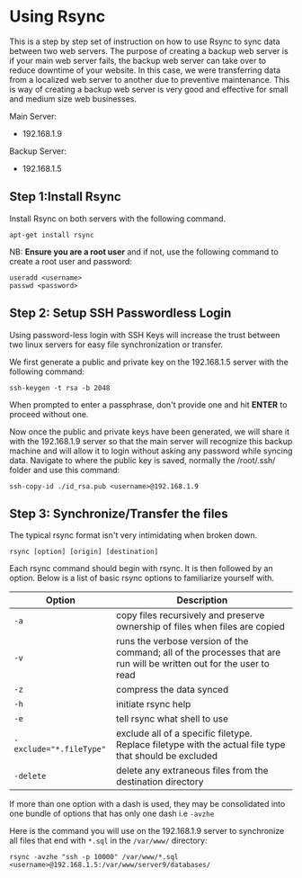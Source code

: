 # Using Rsync

This is a step by step set of instruction on how to use Rsync to sync data between two web servers. The purpose of creating a backup web server is if your main web server fails, the backup web server can take over to reduce downtime of your website. In this case, we were transferring data from a localized web server to another due to preventive maintenance. This is way of creating a backup web server is very good and effective for small and medium size web businesses.

Main Server: 
* 192.168.1.9

Backup Server:
* 192.168.1.5

## Step 1:Install Rsync

Install Rsync on both servers with the following command.

```
apt-get install rsync
```

NB: **Ensure you are a root user** and if not, use the following command to create a root user and password:

```
useradd <username>
passwd <password>
```

## Step 2: Setup SSH Passwordless Login

Using password-less login with SSH Keys will increase the trust between two linux servers for easy file synchronization or transfer.

We first generate a public and private key on the 192.168.1.5 server with the following command:

```
ssh-keygen -t rsa -b 2048
```

When prompted to enter a passphrase, don't provide one and hit **ENTER** to proceed without one. 

Now once the public and private keys have been generated, we will share it with the 192.168.1.9 server so that the main server will recognize this backup machine and will allow it to login without asking any password while syncing data. Navigate to where the public key is saved, normally the /root/.ssh/ folder and use this command:

```
ssh-copy-id ./id_rsa.pub <username>@192.168.1.9
```

## Step 3: Synchronize/Transfer the files 

The typical rsync format isn't very intimidating when broken down.

```
rsync [option] [origin] [destination]
```

Each rsync command should begin with rsync. It is then followed by an option. Below is a list of basic rsync options to familiarize yourself with.

| Option | Description |
| ------ | ----------- |
| `-a` | copy files recursively and preserve ownership of files when files are copied |
| `-v` | runs the verbose version of the command; all of the processes that are run will be written out for the user to read|
| `-z` | compress the data synced |
| `-h` | initiate rsync help |
| `-e` | tell rsync what shell to use |
| `-exclude="*.fileType"` | exclude all of a specific filetype. Replace filetype with the actual file type that should be excluded |
| `-delete` | delete any extraneous files from the destination directory |

If more than one option with a dash is used, they may be consolidated into one bundle of options that has only one dash i.e `-avzhe`

Here is the command you will use on the 192.168.1.9 server to synchronize all files that end with `*.sql` in the `/var/www/` directory:

```
rsync -avzhe "ssh -p 10000" /var/www/*.sql <username>@192.168.1.5:/var/www/server9/databases/
```

